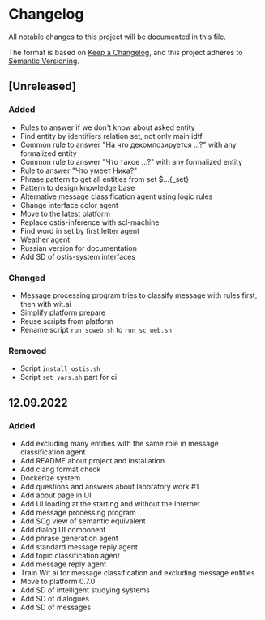 # Changelog

All notable changes to this project will be documented in this file.

The format is based on [Keep a Changelog](https://keepachangelog.com/en/1.0.0/),
and this project adheres to [Semantic Versioning](https://semver.org/spec/v2.0.0.html).

## [Unreleased]

### Added

- Rules to answer if we don't know about asked entity
- Find entity by identifiers relation set, not only main idtf
- Common rule to answer "На что декомпозируется ...?" with any formalized entity
- Common rule to answer "Что такое ...?" with any formalized entity
- Rule to answer "Что умеет Ника?"
- Phrase pattern to get all entities from set $...{_set}
- Pattern to design knowledge base
- Alternative message classification agent using logic rules
- Change interface color agent
- Move to the latest platform
- Replace ostis-inference with scl-machine
- Find word in set by first letter agent
- Weather agent 
- Russian version for documentation
- Add SD of ostis-system interfaces

### Changed
- Message processing program tries to classify message with rules first, then with wit.ai
- Simplify platform prepare
- Reuse scripts from platform
- Rename script `run_scweb.sh` to `run_sc_web.sh`

### Removed
- Script `install_ostis.sh`
- Script `set_vars.sh` part for ci

## 12.09.2022

### Added

- Add excluding many entities with the same role in message classification agent
- Add README about project and installation
- Add clang format check
- Dockerize system
- Add questions and answers about laboratory work #1
- Add about page in UI
- Add UI loading at the starting and without the Internet
- Add message processing program
- Add SCg view of semantic equivalent
- Add dialog UI component
- Add phrase generation agent
- Add standard message reply agent
- Add topic classification agent
- Add message reply agent
- Train Wit.ai for message classification and excluding message entities
- Move to platform 0.7.0
- Add SD of intelligent studying systems
- Add SD of dialogues
- Add SD of messages
